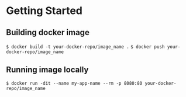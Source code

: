 # Getting Started
## Building docker image
`$ docker build -t your-docker-repo/image_name .`
`$ docker push your-docker-repo/image_name`

## Running image locally
`$ docker run -dit --name my-app-name --rm -p 8080:80 your-docker-repo/image_name`
